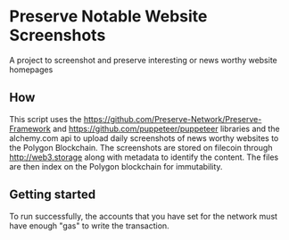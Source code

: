 # Preserve Notable Website Screenshots

A project to screenshot and preserve interesting or news worthy website homepages

## How

This script uses the https://github.com/Preserve-Network/Preserve-Framework and https://github.com/puppeteer/puppeteer libraries and the alchemy.com api to upload daily screenshots of news worthy websites to the Polygon Blockchain. The screenshots are stored on filecoin through http://web3.storage along with metadata to identify the content. The files are then index on the Polygon blockchain for immutability.

## Getting started

To run successfully, the accounts that you have set for the network must have enough "gas" to write the transaction.

